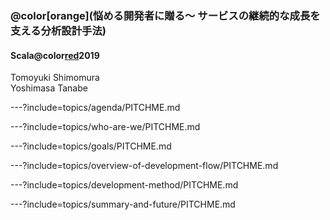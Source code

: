 ### @color[orange](悩める開発者に贈る〜 サービスの継続的な成長を支える分析設計手法)

#### Scala@color[red](Matsuri)2019

Tomoyuki Shimomura  
Yoshimasa Tanabe  

---?include=topics/agenda/PITCHME.md

---?include=topics/who-are-we/PITCHME.md

---?include=topics/goals/PITCHME.md

---?include=topics/overview-of-development-flow/PITCHME.md

---?include=topics/development-method/PITCHME.md

---?include=topics/summary-and-future/PITCHME.md
